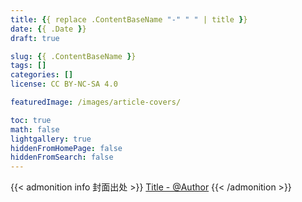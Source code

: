 ```yaml
---
title: {{ replace .ContentBaseName "-" " " | title }}
date: {{ .Date }}
draft: true

slug: {{ .ContentBaseName }}
tags: []
categories: []
license: CC BY-NC-SA 4.0

featuredImage: /images/article-covers/

toc: true
math: false
lightgallery: true
hiddenFromHomePage: false
hiddenFromSearch: false
---
```


<!--more-->

{{< admonition info 封面出处 >}}
[Title - @Author](https://www.pixiv.net/artworks/)
{{< /admonition >}}
